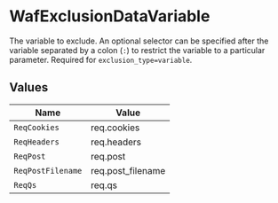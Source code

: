 # WafExclusionDataVariable

The variable to exclude. An optional selector can be specified after the variable separated by a colon (`:`) to restrict the variable to a particular parameter. Required for `exclusion_type=variable`.


## Values

| Name              | Value             |
| ----------------- | ----------------- |
| `ReqCookies`      | req.cookies       |
| `ReqHeaders`      | req.headers       |
| `ReqPost`         | req.post          |
| `ReqPostFilename` | req.post_filename |
| `ReqQs`           | req.qs            |